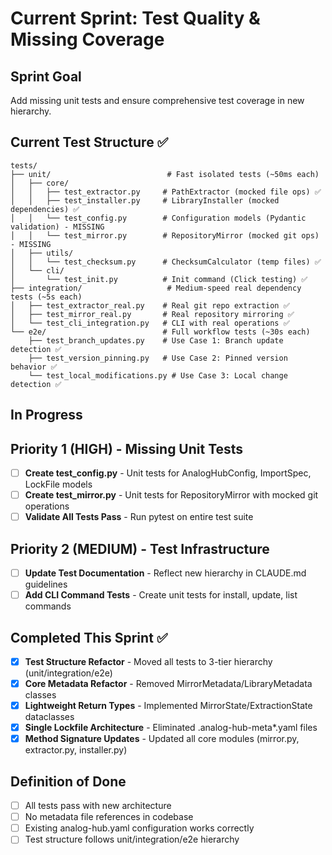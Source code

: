 # Current Sprint: Test Quality & Missing Coverage

## Sprint Goal
Add missing unit tests and ensure comprehensive test coverage in new hierarchy.

## Current Test Structure ✅
```
tests/
├── unit/                          # Fast isolated tests (~50ms each)
│   ├── core/
│   │   ├── test_extractor.py     # PathExtractor (mocked file ops) ✅
│   │   ├── test_installer.py     # LibraryInstaller (mocked dependencies) ✅
│   │   └── test_config.py        # Configuration models (Pydantic validation) - MISSING
│   │   └── test_mirror.py        # RepositoryMirror (mocked git ops) - MISSING
│   ├── utils/
│   │   └── test_checksum.py      # ChecksumCalculator (temp files) ✅
│   └── cli/
│       └── test_init.py          # Init command (Click testing) ✅
├── integration/                   # Medium-speed real dependency tests (~5s each)
│   ├── test_extractor_real.py    # Real git repo extraction ✅
│   ├── test_mirror_real.py       # Real repository mirroring ✅
│   └── test_cli_integration.py   # CLI with real operations ✅
└── e2e/                          # Full workflow tests (~30s each)
    ├── test_branch_updates.py    # Use Case 1: Branch update detection ✅
    ├── test_version_pinning.py   # Use Case 2: Pinned version behavior ✅
    └── test_local_modifications.py # Use Case 3: Local change detection ✅
```

## In Progress

## Priority 1 (HIGH) - Missing Unit Tests
- [ ] **Create test_config.py** - Unit tests for AnalogHubConfig, ImportSpec, LockFile models
- [ ] **Create test_mirror.py** - Unit tests for RepositoryMirror with mocked git operations
- [ ] **Validate All Tests Pass** - Run pytest on entire test suite

## Priority 2 (MEDIUM) - Test Infrastructure  
- [ ] **Update Test Documentation** - Reflect new hierarchy in CLAUDE.md guidelines
- [ ] **Add CLI Command Tests** - Create unit tests for install, update, list commands

## Completed This Sprint ✅
- [x] **Test Structure Refactor** - Moved all tests to 3-tier hierarchy (unit/integration/e2e)
- [x] **Core Metadata Refactor** - Removed MirrorMetadata/LibraryMetadata classes
- [x] **Lightweight Return Types** - Implemented MirrorState/ExtractionState dataclasses  
- [x] **Single Lockfile Architecture** - Eliminated .analog-hub-meta*.yaml files
- [x] **Method Signature Updates** - Updated all core modules (mirror.py, extractor.py, installer.py)

## Definition of Done
- [ ] All tests pass with new architecture
- [ ] No metadata file references in codebase
- [ ] Existing analog-hub.yaml configuration works correctly
- [ ] Test structure follows unit/integration/e2e hierarchy